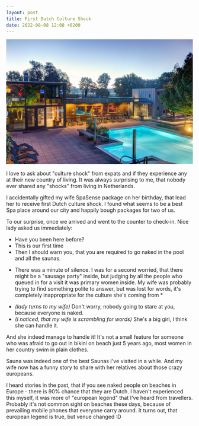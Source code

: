 ```yaml
---
layout: post
title: First Dutch Culture Shock
date: 2022-08-08 12:08 +0200
---
```


<img src="/assets/img/spasense.jpg"/>

I love to ask about "culture shock" from expats and if they experience any at their new country of living. It was always surprising to me, that nobody ever shared any "shocks" from living in Netherlands.

I accidentally gifted my wife SpaSense package on her birthday, that lead her to receive first Dutch culture shock. I found what seems to be a best Spa place around our city and happily bough packages for two of us.

To our surprise, once we arrived and went to the counter to check-in. Nice lady asked us immediately:
- Have you been here before?
- This is our first time
- Then I should warn you, that you are required to go naked in the pool and all the saunas.

* There was a minute of silence. I was for a second worried, that there might be a "sausage party" inside, but judging by all the people who queued in for a visit it was primary women inside. My wife was probably trying to find something polite to answer, but was lost for words, it's completely inappropriate for the culture she's coming from *

- *(lady turns to my wife)* Don't worry, nobody going to stare at you, because everyone is naked.
- *(I noticed, that my wife is scrambling for words)* She's a big girl, I think she can handle it.


And she indeed manage to handle it! It's not a small feature for someone who was afraid to go out in bikini on beach just 5 years ago, most women in her country swim in plain clothes.

Sauna was indeed one of the best Saunas I've visited in a while. And my wife now has a funny story to share with her relatives about those crazy europeans.

I heard stories in the past, that if you see naked people on beaches in Europe - there is 90% chance that they are Dutch. I haven't experienced this myself, it was more of "european legend" that I've heard from travellers. Probably it's not common sight on beaches these days, because of prevailing mobile phones that everyone carry around.  It turns out, that european legend is true, but venue changed :D